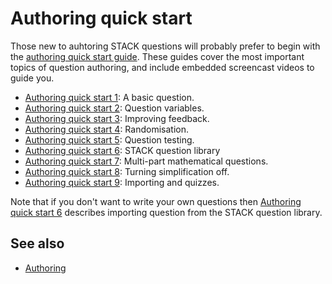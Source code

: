 # Authoring quick start

Those new to auhtoring STACK questions will probably prefer to begin with the [authoring quick start guide](Authoring_quick_start_1.md). These guides cover the most important topics of question authoring, and include embedded screencast videos to guide you.

* [Authoring quick start 1](Authoring_quick_start_1.md): A basic question.
* [Authoring quick start 2](Authoring_quick_start_2.md): Question variables.
* [Authoring quick start 3](Authoring_quick_start_3.md): Improving feedback.
* [Authoring quick start 4](Authoring_quick_start_4.md): Randomisation.
* [Authoring quick start 5](Authoring_quick_start_5.md): Question testing.
* [Authoring quick start 6](Authoring_quick_start_6.md): STACK question library
* [Authoring quick start 7](Authoring_quick_start_7.md): Multi-part mathematical questions.
* [Authoring quick start 8](Authoring_quick_start_8.md): Turning simplification off.
* [Authoring quick start 9](Authoring_quick_start_9.md): Importing and quizzes.

Note that if you don't want to write your own questions then [Authoring quick start 6](Authoring_quick_start_6.md) describes importing question from the STACK question library.

## See also

* [Authoring](../Authoring/index.md)
